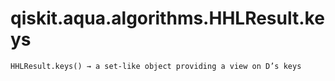 # qiskit.aqua.algorithms.HHLResult.keys

`HHLResult.keys() → a set-like object providing a view on D’s keys`
